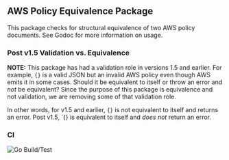 ## AWS Policy Equivalence Package

This package checks for structural equivalence of two AWS policy documents. See Godoc for more information on usage.

### Post v1.5 Validation vs. Equivalence

**NOTE:** This package has had a validation role in versions 1.5 and earlier. For example, `{}` is a valid JSON but an invalid AWS policy even though AWS emits it in some cases. Should it be equivalent to itself or throw an error and _not_ be equivalent? Since the purpose of this package is equivalence and not validation, we are removing some of that validation role.

In other words, for v1.5 and earlier, `{}` is not equivalent to itself and returns an error. Post v1.5, `{} is equivalent to itself and _does not_ return an error.

### CI

![Go Build/Test](https://github.com/hashicorp/awspolicyequivalence/actions/workflows/go.yml/badge.svg)
